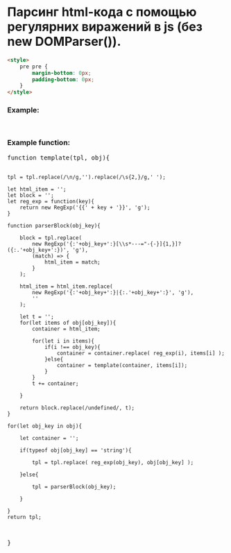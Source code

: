 # Парсинг html-кода с помощью регулярних виражений в js (без new DOMParser()).
```html
<style>
    pre pre {
        margin-bottom: 0px;
        padding-bottom: 0px;
    }
</style>
```

<h3>Example: </h3>
<pre>
    <script>
        document.body.insertAdjacentHTML(
            'beforeend',
            template(tpl, obj)
        );
    </script>
</pre>

<h3>Example function: </h3>
<pre>
function template(tpl, obj){

    tpl = tpl.replace(/\n/g,'').replace(/\s{2,}/g,' ');

    let html_item = '';
    let block = '';
    let reg_exp = function(key){
        return new RegExp('{{' + key + '}}', 'g');
    }

    function parserBlock(obj_key){

        block = tpl.replace(
            new RegExp('{:'+obj_key+':}[\\s*---="-{-}]{1,}]?({:.'+obj_key+':})', 'g'),
            (match) => {
                html_item = match;
            }
        );

        html_item = html_item.replace(
            new RegExp('{:'+obj_key+':}|{:.'+obj_key+':}', 'g'),
            ''
        );

        let t = '';
        for(let items of obj[obj_key]){
            container = html_item;
            
            for(let i in items){
                if(i !== obj_key){
                    container = container.replace( reg_exp(i), items[i] );
                }else{
                    container = template(container, items[i]);
                }
            }
            t += container;
  
        }

        return block.replace(/undefined/, t);
    }

    for(let obj_key in obj){

        let container = '';

        if(typeof obj[obj_key] == 'string'){

            tpl = tpl.replace( reg_exp(obj_key), obj[obj_key] );

        }else{

            tpl = parserBlock(obj_key);

        }
 
    }
    return tpl;
}
</pre>

